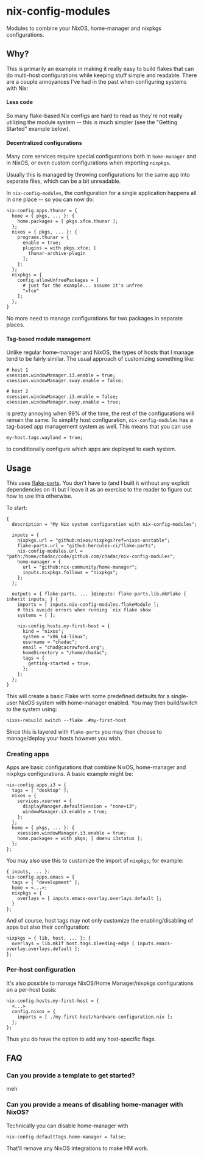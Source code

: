 # nix-config-modules

Modules to combine your NixOS, home-manager and nixpkgs
configurations.

## Why?

This is primarily an example in making it really easy to build flakes
that can do multi-host configurations while keeping stuff simple and
readable. There are a couple annoyances I've had in the past when
configuring systems with Nix:

#### Less code

So many flake-based Nix configs are hard to read as they're not really
utilizing the module system -- this is much simpler (see the "Getting
Started" example below).

#### Decentralized configurations

Many core services require special configurations both in
`home-manager` and in NixOS, or even custom configurations when
importing `nixpkgs`.

Usually this is managed by throwing configurations for the same app
into separate files, which can be a bit unreadable.

In `nix-config-modules`, the configuration for a single application
happens all in one place -- so you can now do:

    nix-config.apps.thunar = {
      home = { pkgs, ... }: {
        home.packages = [ pkgs.xfce.thunar ];
      };
      nixos = { pkgs, ... }: {
        programs.thunar = {
          enable = true;
          plugins = with pkgs.xfce; [
            thunar-archive-plugin
          ];
        };
      };
      nixpkgs = {
        config.allowUnfreePackages = [
          # just for the example... assume it's unfree
          "xfce"
        ];
      };
    }

No more need to manage configurations for two packages in separate
places.

#### Tag-based module management

Unlike regular home-manager and NixOS, the types of hosts that I
manage tend to be fairly similar. The usual approach of customizing
something like:

    # host 1
    xsession.windowManager.i3.enable = true;
    xsession.windowManager.sway.enable = false;

    # host 2
    xsession.windowManager.i3.enable = false;
    xsession.windowManager.sway.enable = true;

is pretty annoying when 99% of the time, the rest of the
configurations will remain the same. To simplify host configuration,
`nix-config-modules` has a tag-based app management system as
well. This means that you can use

    my-host.tags.wayland = true;

to conditionally configure which apps are deployed to each system.

## Usage

This uses [flake-parts](https://flake.parts). You don't have to (and I
built it without any explicit dependencies on it) but I leave it as an
exercise to the reader to figure out how to use this otherwise.

To start:

    {
      description = "My Nix system configuration with nix-config-modules";

      inputs = {
        nixpkgs.url = "github:nixos/nixpkgs?ref=nixos-unstable";
        flake-parts.url = "github:hercules-ci/flake-parts";
        nix-config-modules.url = "path:/home/chadac/code/github.com/chadac/nix-config-modules";
        home-manager = {
          url = "github:nix-community/home-manager";
          inputs.nixpkgs.follows = "nixpkgs";
        };
      };

      outputs = { flake-parts, ... }@inputs: flake-parts.lib.mkFlake { inherit inputs; } {
        imports = [ inputs.nix-config-modules.flakeModule ];
        # this avoids errors when running `nix flake show`
        systems = [ ];

        nix-config.hosts.my-first-host = {
          kind = "nixos";
          system = "x86_64-linux";
          username = "chadac";
          email = "chad@cacrawford.org";
          homeDirectory = "/home/chadac";
          tags = {
            getting-started = true;
          };
        };
      };
    }

This will create a basic Flake with some predefined defaults for a
single-user NixOS system with home-manager enabled. You may then
build/switch to the system using:

    nixos-rebuild switch --flake .#my-first-host

Since this is layered with `flake-parts` you may then choose to
manage/deploy your hosts however you wish.

### Creating apps

Apps are basic configurations that combine NixOS, home-manager and
nixpkgs configurations. A basic example might be:

    nix-config.apps.i3 = {
      tags = [ "desktop" ];
      nixos = {
        services.xserver = {
          displayManager.defaultSession = "none+i3";
          windowManager.i3.enable = true;
        };
      };
      home = { pkgs, ... }: {
        xsession.windowManager.i3.enable = true;
        home.packages = with pkgs; [ dmenu i3status ];
      };
    };

You may also use this to customize the import of `nixpkgs`; for
example:

    { inputs, ... }:
    nix-config.apps.emacs = {
      tags = [ "development" ];
      home = <...>;
      nixpkgs = {
        overlays = [ inputs.emacs-overlay.overlays.default ];
      }
    };

And of course, host tags may not only customize the enabling/disabling
of apps but also their configuration:

    nixpkgs = { lib, host, ... }: {
      overlays = lib.mkIf host.tags.bleeding-edge [ inputs.emacs-overlay.overlays.default ];
    };

### Per-host configuration

It's also possible to manage NixOS/Home Manager/nixpkgs configurations
on a per-host basis:

    nix-config.hosts.my-first-host = {
      <...>
      config.nixos = {
        imports = [ ./my-first-host/hardware-configuration.nix ];
      };
    };

Thus you do have the option to add any host-specific flags.

## FAQ

### Can you provide a template to get started?

meh

### Can you provide a means of disabling home-manager with NixOS?

Technically you can disable home-manager with

    nix-config.defaultTags.home-manager = false;

That'll remove any NixOS integrations to make HM work.
